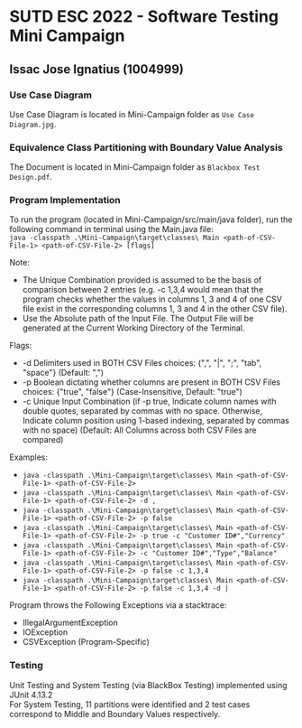 # SUTD ESC 2022 - Software Testing Mini Campaign

## Issac Jose Ignatius (1004999)

### Use Case Diagram

Use Case Diagram is located in Mini-Campaign folder as `Use Case Diagram.jpg`.

### Equivalence Class Partitioning with Boundary Value Analysis

The Document is located in Mini-Campaign folder as `Blackbox Test Design.pdf`.

### Program Implementation

To run the program (located in Mini-Campaign/src/main/java folder), run the following command in terminal using the Main.java file: \
`java -classpath .\Mini-Campaign\target\classes\ Main <path-of-CSV-File-1> <path-of-CSV-File-2> [flags]`

Note: 
  - The Unique Combination provided is assumed to be the basis of comparison between 2 entries (e.g. -c 1,3,4 would mean that the program checks whether the values in columns 1, 3 and 4 of one CSV file exist in the corresponding columns 1, 3 and 4 in the other CSV file).
  - Use the Absolute path of the Input File. The Output File will be generated at the Current Working Directory of the Terminal. 

Flags:

  - -d    Delimiters used in BOTH CSV Files                                      choices: {",", "|", ";", "tab", "space"} (Default: ",")
  - -p    Boolean dictating whether columns are present in BOTH CSV Files        choices: {"true", "false"} (Case-Insensitive, Default: "true")
  - -c    Unique Input Combination    (if -p true, Indicate column names with double quotes, separated by commas with no space. Otherwise, Indicate column position using 1-based indexing, separated by commas with no space) (Default: All Columns across both CSV Files are compared)

Examples:
  - `java -classpath .\Mini-Campaign\target\classes\ Main <path-of-CSV-File-1> <path-of-CSV-File-2>`
  - `java -classpath .\Mini-Campaign\target\classes\ Main <path-of-CSV-File-1> <path-of-CSV-File-2> -d ,`
  - `java -classpath .\Mini-Campaign\target\classes\ Main <path-of-CSV-File-1> <path-of-CSV-File-2> -p false`
  - `java -classpath .\Mini-Campaign\target\classes\ Main <path-of-CSV-File-1> <path-of-CSV-File-2> -p true -c "Customer ID#","Currency"`
  - `java -classpath .\Mini-Campaign\target\classes\ Main <path-of-CSV-File-1> <path-of-CSV-File-2> -c "Customer ID#","Type","Balance"`
  - `java -classpath .\Mini-Campaign\target\classes\ Main <path-of-CSV-File-1> <path-of-CSV-File-2> -p false -c 1,3,4`
  - `java -classpath .\Mini-Campaign\target\classes\ Main <path-of-CSV-File-1> <path-of-CSV-File-2> -p false -c 1,3,4 -d |`

Program throws the Following Exceptions via a stacktrace:

- IllegalArgumentException
- IOException
- CSVException (Program-Specific)

### Testing

Unit Testing and System Testing (via BlackBox Testing) implemented using JUnit 4.13.2 \
For System Testing, 11 partitions were identified and 2 test cases correspond to Middle and Boundary Values respectively.